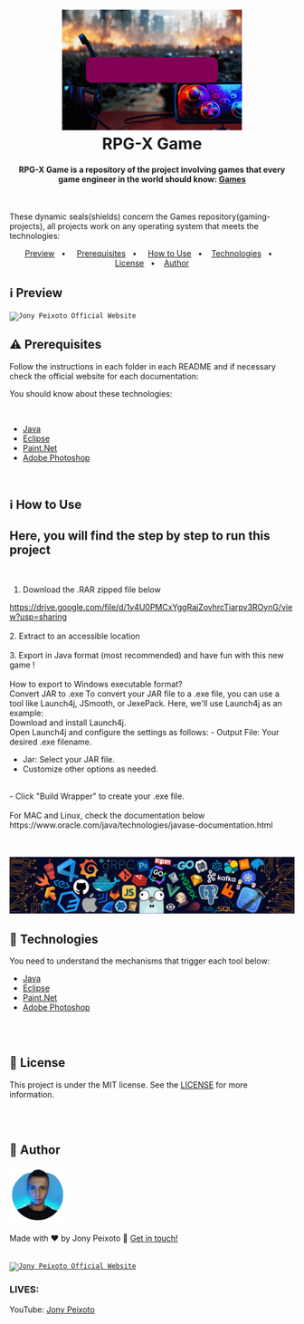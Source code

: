 <h1 align="center">
    <img alt="Full-Stack GitHub README" src="https://github.com/jonypeixoto/jonypeixoto/blob/main/assets/RPG-X.gif" />
    <br>
    RPG-X Game
</h1>


<h4 align="center">
RPG-X Game is a repository of the project involving games that every game engineer in the world should know:
   <a href="https://en.wikipedia.org/wiki/Game">Games</a>
</h4>

<br/> 

<p>These dynamic seals(shields) concern the Games repository(gaming-projects), all projects work on any operating system that meets the technologies:</p>

<p align="center">
  <a href="#information_source-repositories">Preview</a>&nbsp;&nbsp;&nbsp;• &nbsp;&nbsp;&nbsp;
  <a href="#warning-prerequisites">Prerequisites</a>&nbsp;&nbsp;&nbsp;• &nbsp;&nbsp;&nbsp;
  <a href="#information_source-how-to-use">How to Use</a>&nbsp;&nbsp;&nbsp;•&nbsp;&nbsp;&nbsp;
  <a href="#rocket-technologies">Technologies</a>&nbsp;&nbsp;&nbsp;•&nbsp;&nbsp;&nbsp;
  <a href="#memo-license">License</a>&nbsp;&nbsp;&nbsp;•&nbsp;&nbsp;&nbsp;
  <a href="#star2-author">Author</a>
</p>

##  :information_source: Preview

  <code><img alt="Jony Peixoto Official Website" align="center" height="400" width="700" 
src="https://github.com/jonypeixoto/jonypeixoto/blob/main/assets/Project17-RPG-X.gif">
 </code>

## :warning: Prerequisites

Follow the instructions in each folder in each README and if necessary check the official website for each documentation:

You should know about these technologies:

<br/>

- [Java](https://www.java.com/en/download/manual.jsp)
- [Eclipse](https://eclipseide.org/)
- [Paint.Net](https://www.getpaint.net/)
- [Adobe Photoshop](https://www.adobe.com/br/products/photoshop.html)

<br/>

## :information_source: How to Use

## Here, you will find the step by step to run this project
</br>

1. Download the .RAR zipped file below
   
https://drive.google.com/file/d/1y4U0PMCxYggRajZovhrcTiarpv3ROynG/view?usp=sharing
<br/><br/>
2. Extract to an accessible location
<br/><br/>
3. Export in Java format (most recommended) and have fun with this new game !
<br/><br/>
How to export to Windows executable format?
<br/> 
Convert JAR to .exe To convert your JAR file to a .exe file, you can use a tool like Launch4j, JSmooth, or JexePack. Here, we'll use Launch4j as an example: 
<br/>
Download and install Launch4j.
<br/>
Open Launch4j and configure the settings as follows: - Output File: Your desired .exe filename.
<br/>
- Jar: Select your JAR file.
- Customize other options as needed.
<br/>
- Click "Build Wrapper" to create your .exe file.
<br/><br/>
For MAC and Linux, check the documentation below
<br/>
https://www.oracle.com/java/technologies/javase-documentation.html
<br/><br/>

<br/>

![](https://github.com/JonyPeixoto/jonypeixoto/blob/main/assets/wow.png)  


## :rocket: Technologies

You need to understand the mechanisms that trigger each tool below:

- [Java](https://www.java.com/en/download/manual.jsp)
- [Eclipse](https://eclipseide.org/)
- [Paint.Net](https://www.getpaint.net/)
- [Adobe Photoshop](https://www.adobe.com/br/products/photoshop.html)

<br/><br/>

## :memo: License
This project is under the MIT license. See the [LICENSE](https://github.com/jonypeixoto/full-stack-web2-projects/blob/main/LICENSE) for more information.

<br/><br/>

## :star2: Author

<img alt="Jony Peixoto" title="Jony Peixoto" src="https://github.com/jonypeixoto/jonypeixoto/blob/main/assets/Jony-Peixoto-Projects.jpg" height="100" width="100" />

Made with ♥ by Jony Peixoto :wave: [Get in touch!](https://www.youtube.com/@JonyPeixotoTV)

<br/>

<a href="https://www.jonypeixoto.github.io" target="_blank">
  <code><img alt="Jony Peixoto Official Website" height="30" width="130" src="https://img.shields.io/badge/website-000000?style=for-the-badge&logo=About.me&logoColor=white" /></code>
</a>

<br/>

### LIVES:

YouTube: [Jony Peixoto](https://www.youtube.com/@JonyPeixotoTV)
